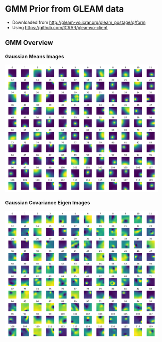# GMM Prior from GLEAM data

- Downloaded from http://gleam-vo.icrar.org/gleam_postage/q/form
- Using https://github.com/ICRAR/gleamvo-client

 
## GMM Overview
### Gaussian Means Images
![](plots/gmm-means-gleam-v0.1.png)

### Gaussian Covariance Eigen Images
![](plots/gmm-eigen-images-gleam-v0.1.png)
